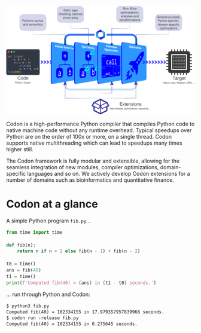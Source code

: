 ![Codon Pipeline](./img/pipeline.png)

Codon is a high-performance Python compiler that compiles Python code to
native machine code without any runtime overhead. Typical speedups over
Python are on the order of 100x or more, on a single thread. Codon
supports native multithreading which can lead to speedups many times higher still.

The Codon framework is fully modular and extensible, allowing for the
seamless integration of new modules, compiler optimizations, domain-specific
languages and so on. We actively develop Codon extensions for a number of
domains such as bioinformatics and quantitative finance.

# Codon at a glance

A simple Python program `fib.py`...

``` python
from time import time

def fib(n):
    return n if n < 2 else fib(n - 1) + fib(n - 2)

t0 = time()
ans = fib(40)
t1 = time()
print(f'Computed fib(40) = {ans} in {t1 - t0} seconds.')
```

... run through Python and Codon:

```
$ python3 fib.py
Computed fib(40) = 102334155 in 17.979357957839966 seconds.
$ codon run -release fib.py
Computed fib(40) = 102334155 in 0.275645 seconds.
```
